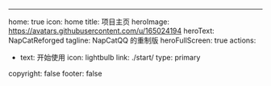 ---
home: true
icon: home
title: 项目主页
heroImage: https://avatars.githubusercontent.com/u/165024194
heroText: NapCatReforged
tagline: NapCatQQ 的重制版
heroFullScreen: true
actions:
  - text: 开始使用
    icon: lightbulb
    link: ./start/
    type: primary

copyright: false
footer: false
